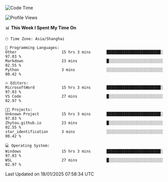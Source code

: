 <!--START_SECTION:waka-->
![Code Time](http://img.shields.io/badge/Code%20Time-2%2C219%20hrs%2040%20mins-blue)

![Profile Views](http://img.shields.io/badge/Profile%20Views-1-blue)

📊 **This Week I Spent My Time On** 

```text
🕑︎ Time Zone: Asia/Shanghai

💬 Programming Languages: 
Other                    15 hrs 3 mins       ████████████████████████░   97.03 % 
Markdown                 23 mins             █░░░░░░░░░░░░░░░░░░░░░░░░   02.55 % 
Python                   3 mins              ░░░░░░░░░░░░░░░░░░░░░░░░░   00.42 % 

🔥 Editors: 
MicrosoftWord            15 hrs 3 mins       ████████████████████████░   97.03 % 
VS Code                  27 mins             █░░░░░░░░░░░░░░░░░░░░░░░░   02.97 % 

🐱‍💻 Projects: 
Unknown Project          15 hrs 3 mins       ████████████████████████░   97.03 % 
Zhytou.github.io         23 mins             █░░░░░░░░░░░░░░░░░░░░░░░░   02.55 % 
star_identification      3 mins              ░░░░░░░░░░░░░░░░░░░░░░░░░   00.42 % 

💻 Operating System: 
Windows                  15 hrs 3 mins       ████████████████████████░   97.03 % 
WSL                      27 mins             █░░░░░░░░░░░░░░░░░░░░░░░░   02.97 % 
```


 Last Updated on 18/01/2025 07:58:34 UTC
<!--END_SECTION:waka-->